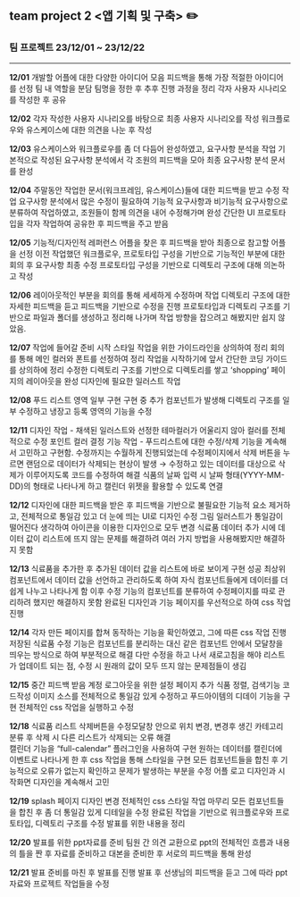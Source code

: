 ## team project 2 <앱 기획 및 구축> ✏️

### __팀 프로젝트 23/12/01 ~ 23/12/22__
* * *

__12/01__
개발할 어플에 대한 다양한 아이디어 모음
피드백을 통해 가장 적절한 아이디어를 선정
팀 내 역할을 분담
팀명을 정한 후 추후 진행 과정을 정리
각자 사용자 시나리오를 작성한 후 공유

__12/02__ 
각자 작성한 사용자 시나리오를 바탕으로 최종 사용자 시나리오를 작성
워크플로우와 유스케이스에 대한 의견을 나눈 후 작성

__12/03__ 
유스케이스와 워크플로우를 좀 더 다듬어 완성하였고, 요구사항 분석을 작업
기본적으로 작성된 요구사항 분석에서 각 조원의 피드백을 모아 최종 요구사항 분석 문서를 완성

__12/04__ 
주말동안 작업한 문서(워크프레임, 유스케이스)들에 대한 피드백을 받고 수정 작업
요구사항 분석에서 많은 수정이 필요하여 기능적 요구사항과 비기능적 요구사항으로 분류하여 작업하였고, 
조원들이 함께 의견을 내어 수정해가며 완성
간단한 UI 프로토타입을 각자 작업하여 공유한 후 피드백을 주고 받음

__12/05__
기능적/디자인적 레퍼런스 어플을 찾은 후 피드백을 받아 최종으로 참고할 어플을 선정
이전 작업했던 워크플로우, 프로토타입 구성을 기반으로 기능적인 부분에 대한 회의 후 요구사항 최종 수정
프로토타입 구성을 기반으로 디렉토리 구조에 대해 의논하고 작성

__12/06__ 
레이아웃적인 부분을 회의를 통해 세세하게 수정하며 작업 
디렉토리 구조에 대한 자세한 피드백을 듣고 피드백을 기반으로 수정을 진행
프로토타입과 디렉토리 구조를 기반으로 파일과 폴더를 생성하고 정리해 나가며 작업 방향을 잡으려고 해봤지만 쉽지 않았음.

__12/07__ 
작업에 들어갈 준비 시작
스타일 작업을 위한 가이드라인을 상의하여 정리
회의를 통해 메인 컬러와 폰트를 선정하여 정리
작업을 시작하기에 앞서 간단한 코딩 가이드를 상의하에 정리
수정한 디렉토리 구조를 기반으로 디렉토리를 쌓고 ‘shopping’ 페이지의 레이아웃을 완성
디자인에 필요한 일러스트 작업

__12/08__ 
푸드 리스트 영역 일부 구현
구현 중 추가 컴포넌트가 발생해 디렉토리 구조를 일부 수정하고 냉장고 등록 영역의 기능을 수정

__12/11__ 
디자인 작업 - 채색된 일러스트와 선정한 테마컬러가 어울리지 않아 컬러를 전체적으로 수정 
포인트 컬러 결정
기능 작업 - 푸드리스트에 대한 수정/삭제 기능을 계속해서 고민하고 구현함.
수정까지는 수월하게 진행되었는데 수정페이지에서 삭제 버튼을 누르면 랜덤으로 데이터가 삭제되는 현상이 발생 
→ 수정하고 있는 데이터를 대상으로 삭제가 이루어지도록 코드를 수정하여 해결
식품의 날짜 입력 시 날짜 형태(YYYY-MM-DD)의 형태로 나타나게 하고 캘린더 위젯을 활용할 수 있도록 연결

__12/12__ 
디자인에 대한 피드백을 받은 후 피드백을 기반으로 불필요한 기능적 요소 제거하고, 전체적으로 통일감 있고 더 눈에 띄는 UI로 디자인 수정
그림 일러스트가 통일감이 떨어진다 생각하여 아이콘을 이용한 디자인으로 모두 변경
식료품 데이터 추가 시에 데이터 값이 리스트에 뜨지 않는 문제를 해결하려 여러 가지 방법을 사용해봤지만 해결하지 못함

__12/13__ 
식료품을 추가한 후 추가된 데이터 값을 리스트에 바로 보이게 구현 성공
최상위 컴포넌트에서 데이터 값을 선언하고 관리하도록 하여 자식 컴포넌트들에게 데이터를 더 쉽게 나누고 나타나게 함
이후 수정 기능의 컴포넌트를 분류하여 수정페이지를 따로 관리하려 했지만 해결하지 못함
완료된 디자인과 기능 페이지를 우선적으로 하여 css 작업 진행

__12/14__ 
각자 만든 페이지를 합쳐 동작하는 기능을 확인하였고, 그에 따른 css 작업 진행
저장된 식료품 수정 기능은 컴포넌트를 분리하는 대신 같은 컴포넌트 안에서 모달창을 띄우는 방식으로 하여 부분적으로 해결
다만 수정을 하고 나서 새로고침을 해야 리스트가 업데이트 되는 점, 수정 시 원래의 값이 모두 뜨지 않는 문제점들이 생김

__12/15__ 
중간 피드백 받음
계정 로그아웃을 위한 설정 페이지 추가
식품 정렬, 검색기능 코드작성 
이미지 소스를 전체적으로 통일감 있게 수정하고 푸드아이템의 디데이 기능을 구현
전체적인 css 작업을 실행하고 수정

__12/18__
식료품 리스트 삭제버튼을 수정모달창 안으로 위치 변경, 
변경후 생긴 카테고리 분류 후 삭제 시 다른 리스트가 삭제되는 오류 해결  
캘린더 기능을 “full-calendar” 플러그인을 사용하여 구현
원하는 데이터를 캘린더에 이벤트로 나타나게 한 후 css 작업을 통해 스타일을 구현
모든 컴포넌트들을 합친 후 기능적으로 오류가 없는지 확인하고 문제가 발생하는 부분을 수정
어플 로고 디자인과 시작화면 디자인을 계속해서 고민

__12/19__ 
splash 페이지 디자인 변경
전체적인 css 스타일 작업 마무리
모든 컴포넌트들을 합친 후 좀 더 통일감 있게 디테일을 수정
완료된 작업을 기반으로 워크플로우와 프로토타입, 디렉토리 구조를 수정
발표를 위한 내용을 정리

__12/20__ 
발표를 위한 ppt자료를 준비
팀원 간 의견 교환으로 ppt의 전체적인 흐름과 내용의 틀을 짠 후 자료를 준비하고 대본을 준비한 후 서로의 피드백을 통해 완성

__12/21__ 발표 준비를 마친 후 발표를 진행
발표 후 선생님의 피드백을 듣고 그에 따라 ppt자료와 프로젝트 작업들을 수정
